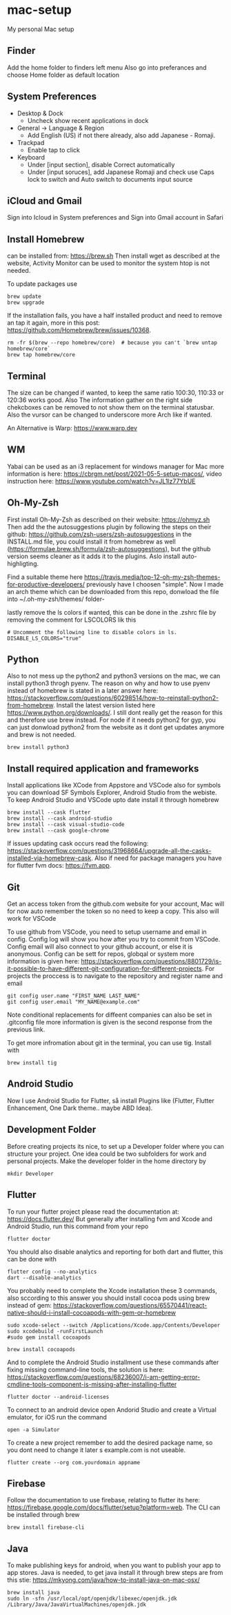 # mac-setup
My personal Mac setup

## Finder
Add the home folder to finders left menu
Also go into preferances and choose Home folder as default location

## System Preferences
* Desktop & Dock
  * Uncheck show recent applications in dock
* General -> Language & Region
  * Add English (US) if not there already, also add Japanese - Romaji.
* Trackpad
  * Enable tap to click
* Keyboard
  * Under [input section], disable Correct automatically 
  * Under [input soruces], add Japanese Romaji and check use Caps lock to switch and Auto switch to documents input source

## iCloud and Gmail
Sign into Icloud in System preferences and Sign into Gmail account in Safari

## Install Homebrew
can be installed from: https://brew.sh
Then install wget as described at the website, Activity Monitor can be used to monitor the system htop is not needed.

To update packages use
```
brew update
brew upgrade
```
If the installation fails, you have a half installed product and need to remove an tap it again, more in this post: https://github.com/Homebrew/brew/issues/10368.
```
rm -fr $(brew --repo homebrew/core)  # because you can't `brew untap homebrew/core`
brew tap homebrew/core
```

## Terminal

The size can be changed if wanted, to keep the same ratio 100:30, 110:33 or 120:36 works good. Also The information gather on the right side chekcboxes can be removed to not show them on the terminal statusbar. Also the vursor can be changed to underscore more Arch like if wanted.

An Alternative is Warp: https://www.warp.dev

## WM
Yabai can be used as an i3 replacement for windows manager for Mac more information is here: https://cbrgm.net/post/2021-05-5-setup-macos/, video instruction here: https://www.youtube.com/watch?v=JL1lz77YbUE

## Oh-My-Zsh
First install Oh-My-Zsh as described on their website: https://ohmyz.sh
Then add the the autosuggestions plugin by following the steps on their github: https://github.com/zsh-users/zsh-autosuggestions in the INSTALL.md file, you could install it from homebrew as well (https://formulae.brew.sh/formula/zsh-autosuggestions), but the github version seems cleaner as it adds it to the plugins. Aslo install auto-highligting.

Find a suitable theme here https://travis.media/top-12-oh-my-zsh-themes-for-productive-developers/ previously have I choosen "simple". Now I made an arch theme which can be downloaded from this repo, donwload the file into ~/.oh-my-zsh/themes/ folder-

lastly remove the ls colors if wanted, this can be done in the .zshrc file by removing the comment for LSCOLORS lik this
```
# Uncomment the following line to disable colors in ls.
DISABLE_LS_COLORS="true"
```

## Python
Also to not mess up the python2 and python3 versions on the mac, we can install python3 throgh pyenv. The reason on why and how to use pyenv instead of homebrew is stated in a later answer here: https://stackoverflow.com/questions/60298514/how-to-reinstall-python2-from-homebrew. Install the latest version listed here https://www.python.org/downloads/. I still dont really get the reason for this and therefore use brew instead. For node if it needs python2 for gyp, you can just donwload python2 from the website as it dont get updates anymore and brew is not needed.

```
brew install python3
```

## Install required application and frameworks
Install applications like XCode from Appstore and VSCode also for symbols you can download SF Symbols Explorer, Android Studio from the webiste. To keep Android Studio and VSCode upto date install it through homebrew
```
brew install --cask flutter
brew install --cask android-studio
brew install --cask visual-studio-code
brew install --cask google-chrome
```
If issues updating cask occurs read the following: https://stackoverflow.com/questions/31968664/upgrade-all-the-casks-installed-via-homebrew-cask. Also if need for package managers you have for flutter fvm docs: https://fvm.app.

## Git
Get an access token from the github.com website for your account, Mac will for now auto remember the token so no need to keep a copy. This also will work for VSCode

To use github from VSCode, you need to setup username and email in config. Config log will show you how after you try to commit from VSCode. Config email will also connect to your github account, or else it is anonymous. Config can be sett for repos, globqal or system more information is given here: https://stackoverflow.com/questions/8801729/is-it-possible-to-have-different-git-configuration-for-different-projects. For projects the proccess is to navigate to the repository and register name and email
```
git config user.name "FIRST_NAME LAST_NAME"
git config user.email "MY_NAME@example.com"
```
Note conditional replacements for diffeent companies can also be set in .gitconfig file more information is given is the second response from the previous link.
 
To get more infromation about git in the terminal, you can use tig. Install with
```
brew install tig
```

## Android Studio

Now I use Android Studio for Flutter, så install Plugins like (Flutter, Flutter Enhancement, One Dark theme.. maybe ABD Idea). 

## Development Folder
Before creating projects its nice, to set up a Developer folder where you can structure your project. One idea could be two subfolders for work and personal projects. Make the developer folder in the home directory by
```
mkdir Developer
```

## Flutter
To run your flutter project please read the documentation at: https://docs.flutter.dev/
But generally after installing fvm and Xcode and Android Studio, run this command from your repo
```
flutter doctor 
```
You should also disable analytics and reporting for both dart and flutter, this can be done with
```
flutter config --no-analytics
dart --disable-analytics
```
You probably need to complete the Xcode installation these 3 commands, also sccording to this answer you should install cocoa pods using brew instead of gem: https://stackoverflow.com/questions/65570441/react-native-should-i-install-cocoapods-with-gem-or-homebrew
```
sudo xcode-select --switch /Applications/Xcode.app/Contents/Developer
sudo xcodebuild -runFirstLaunch
#sudo gem install cocoapods

brew install cocoapods
```
And to complete the Android Studio installment use these commands after fixing missing command-line tools, the solution is here: https://stackoverflow.com/questions/68236007/i-am-getting-error-cmdline-tools-component-is-missing-after-installing-flutter
```
flutter doctor --android-licenses
```
To connect to an android device open Andorid Studio and create a Virtual emulator, for iOS run the command
```
open -a Simulator
```
To create a new project remember to add the desired package name, so you dont need to change it later s example.com is not useable. 
```
flutter create --org com.yourdomain appname
```

## Firebase
Follow the documentation to use firebase, relating to flutter its here: https://firebase.google.com/docs/flutter/setup?platform=web. The CLI can be installed through brew 

```
brew install firebase-cli
```

## Java
To make publishing keys for android, when you want to publish your app to app stores. Java is needed, to get java install it through brew steps are from this stie: https://mkyong.com/java/how-to-install-java-on-mac-osx/
```
brew install java
sudo ln -sfn /usr/local/opt/openjdk/libexec/openjdk.jdk /Library/Java/JavaVirtualMachines/openjdk.jdk
```
